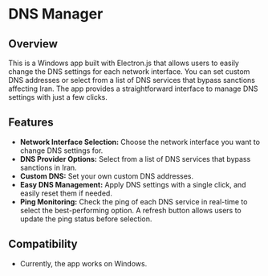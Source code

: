 # DNS Manager

## Overview

This is a Windows app built with Electron.js that allows users to easily change the DNS settings for each network interface. You can set custom DNS addresses or select from a list of DNS services that bypass sanctions affecting Iran. The app provides a straightforward interface to manage DNS settings with just a few clicks.

## Features

- **Network Interface Selection:** Choose the network interface you want to change DNS settings for.
- **DNS Provider Options:** Select from a list of DNS services that bypass sanctions in Iran.
- **Custom DNS:** Set your own custom DNS addresses.
- **Easy DNS Management:** Apply DNS settings with a single click, and easily reset them if needed.
- **Ping Monitoring:** Check the ping of each DNS service in real-time to select the best-performing option. A refresh button allows users to update the ping status before selection.

## Compatibility

- Currently, the app works on Windows.
